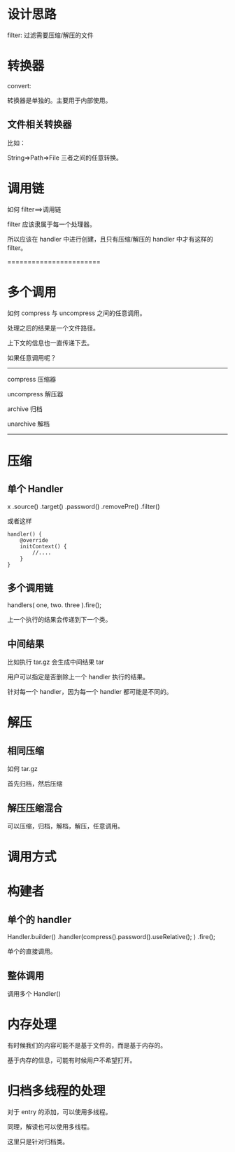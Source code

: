 # 设计思路

filter: 过滤需要压缩/解压的文件

# 转换器

convert:

转换器是单独的。主要用于内部使用。

## 文件相关转换器

比如：

 String=>Path=>File 三者之间的任意转换。

# 调用链

如何 filter==>调用链

filter 应该隶属于每一个处理器。

所以应该在 handler 中进行创建，且只有压缩/解压的 handler 中才有这样的 filter。

=======================

# 多个调用

如何 compress 与 uncompress 之间的任意调用。

处理之后的结果是一个文件路径。

上下文的信息也一直传递下去。

如果任意调用呢？

------------------

compress 压缩器

uncompress 解压器

archive 归档

unarchive 解档

--------------------

# 压缩

## 单个 Handler

x
.source()
.target()
.password()
.removePre()
.filter()

或者这样

```
handler() {
    @override
    initContext() {
        //....
    }
}
```

## 多个调用链

handlers(
one,
two.
three
).fire();

上一个执行的结果会传递到下一个类。

## 中间结果

比如执行 tar.gz 会生成中间结果 tar

用户可以指定是否删除上一个 handler 执行的结果。

针对每一个 handler，因为每一个 handler 都可能是不同的。

# 解压

## 相同压缩

如何 tar.gz

首先归档，然后压缩

## 解压压缩混合

可以压缩，归档，解档，解压，任意调用。

# 调用方式


# 构建者

## 单个的 handler

Handler.builder()
.handler(compress().password().useRelative();
)
.fire();

单个的直接调用。

## 整体调用

调用多个 Handler()

# 内存处理

有时候我们的内容可能不是基于文件的，而是基于内存的。

基于内存的信息，可能有时候用户不希望打开。

# 归档多线程的处理

对于 entry 的添加，可以使用多线程。

同理，解读也可以使用多线程。

这里只是针对归档类。